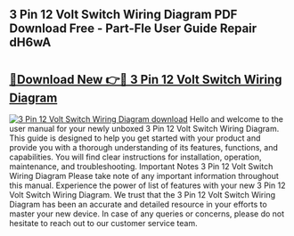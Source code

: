 ## 3 Pin 12 Volt Switch Wiring Diagram PDF Download Free - Part-Fle User Guide Repair dH6wA

# <h2><a href="http://dfp9pj.blite.top/?on=3+Pin+12+Volt+Switch+Wiring+Diagram">🔗Download New 👉🔴 3 Pin 12 Volt Switch Wiring Diagram</a></h2>

[![3 Pin 12 Volt Switch Wiring Diagram download](https://i.imgur.com/lujVjoI.png)](http://dfp9pj.blite.top/?on=3+Pin+12+Volt+Switch+Wiring+Diagram)
Hello and welcome to the user manual for your newly unboxed 3 Pin 12 Volt Switch Wiring Diagram. This guide is designed to help you get started with your product and provide you with a thorough understanding of its features, functions, and capabilities. You will find clear instructions for installation, operation, maintenance, and troubleshooting. Important Notes 3 Pin 12 Volt Switch Wiring Diagram Please take note of any important information throughout this manual. Experience the power of list of features with your new 3 Pin 12 Volt Switch Wiring Diagram. We trust that the 3 Pin 12 Volt Switch Wiring Diagram has been an accurate and detailed resource in your efforts to master your new device. In case of any queries or concerns, please do not hesitate to reach out to our customer service team.
